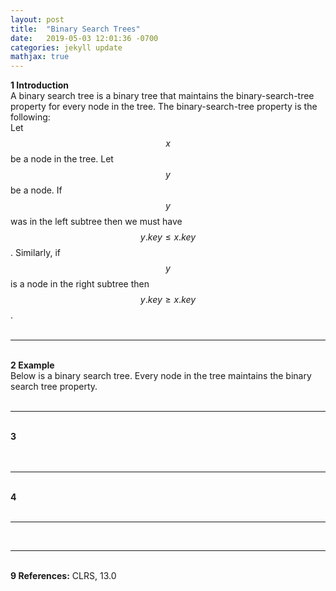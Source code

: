 ```yaml
---
layout: post
title:  "Binary Search Trees"
date:   2019-05-03 12:01:36 -0700
categories: jekyll update
mathjax: true
---
```

<b>1 Introduction</b><br>
A binary search tree is a binary tree that maintains the binary-search-tree property for every node in the tree. The binary-search-tree property is the following:
<br>
Let $$x$$ be a node in the tree. Let $$y$$ be a node. If $$y$$ was in the left subtree then we must have $$y.key \leq x.key$$. Similarly, if $$y$$ is a node in the right subtree then $$y.key \geq x.key$$.
<br>
<br>
<!------------------------------------------------------------------------------------>
<hr>
<br>
<b>2 Example</b><br>
Below is a binary search tree. Every node in the tree maintains the binary search tree property.


<br>
<br>
<!------------------------------------------------------------------------------------>
<hr>
<br>
<b>3 </b><br>


<br>
<br>
<!------------------------------------------------------------------------------------>
<hr>
<br>
<b>4 </b><br>


<br>
<!------------------------------------------------------------------------------------>
<hr>


<br>
<!------------------------------------------------------------------------------------>
<hr>
<br>
<b>9 References:</b> 
CLRS, 13.0
